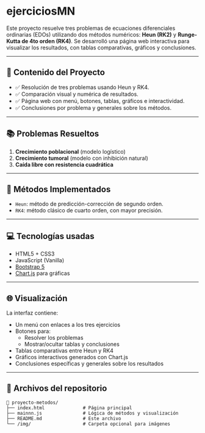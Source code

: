 # ejerciciosMN
Este proyecto resuelve tres problemas de ecuaciones diferenciales ordinarias (EDOs) utilizando dos métodos numéricos: **Heun (RK2)** y **Runge-Kutta de 4to orden (RK4)**. Se desarrolló una página web interactiva para visualizar los resultados, con tablas comparativas, gráficos y conclusiones.

---

## 📌 Contenido del Proyecto

- ✅ Resolución de tres problemas usando Heun y RK4.
- ✅ Comparación visual y numérica de resultados.
- ✅ Página web con menú, botones, tablas, gráficos e interactividad.
- ✅ Conclusiones por problema y generales sobre los métodos.

---

## 📚 Problemas Resueltos

1. **Crecimiento poblacional** (modelo logístico)
2. **Crecimiento tumoral** (modelo con inhibición natural)
3. **Caída libre con resistencia cuadrática**

---

## 🧮 Métodos Implementados

- `Heun`: método de predicción-corrección de segundo orden.
- `RK4`: método clásico de cuarto orden, con mayor precisión.

---

## 💻 Tecnologías usadas

- HTML5 + CSS3
- JavaScript (Vanilla)
- [Bootstrap 5](https://getbootstrap.com/)
- [Chart.js](https://www.chartjs.org/) para gráficas

---

## 🌐 Visualización

La interfaz contiene:

- Un menú con enlaces a los tres ejercicios
- Botones para:
  - Resolver los problemas
  - Mostrar/ocultar tablas y conclusiones
- Tablas comparativas entre Heun y RK4
- Gráficos interactivos generados con Chart.js
- Conclusiones específicas y generales sobre los resultados

---

## 📂 Archivos del repositorio

```text
📁 proyecto-metodos/
├── index.html              # Página principal
├── mainnn.js               # Lógica de métodos y visualización
├── README.md               # Este archivo
└── /img/                   # Carpeta opcional para imágenes
